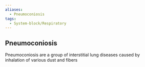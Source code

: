 ```yaml
---
aliases:
  - Pneumoconiosis
tags:
  - System-block/Respiratory
---
```


## Pneumoconiosis
Pneumoconiosis are a group of interstitial lung diseases caused by inhalation of various dust and fibers